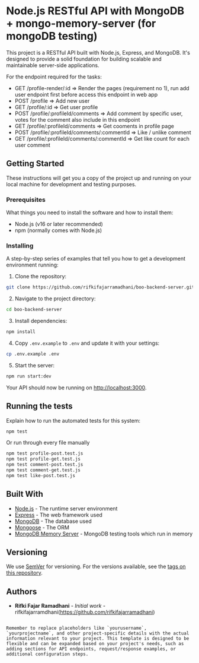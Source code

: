 # Node.js RESTful API with MongoDB + mongo-memory-server (for mongoDB testing)

This project is a RESTful API built with Node.js, Express, and MongoDB. It's designed to provide a solid foundation for building scalable and maintainable server-side applications.

For the endpoint required for the tasks:
  - GET /profile-render/:id => Render the pages (requirement no 1), run add user endpoint first before access this endpoint in web app
  - POST /profile => Add new user
  - GET /profile/:id => Get user profile
  - POST /profile/:profileId/comments => Add comment by specific user, votes for the comment also include in this endpoint
  - GET /profile/:profileId/comments => Get cooments in profile page
  - POST /profile/:profileId/comments/:commentId => Like / unlike comment
  - GET /profile/:profileId/comments/:commentId => Get like count for each user comment

## Getting Started

These instructions will get you a copy of the project up and running on your local machine for development and testing purposes.

### Prerequisites

What things you need to install the software and how to install them:

- Node.js (v16 or later recommended)
- npm (normally comes with Node.js)

### Installing

A step-by-step series of examples that tell you how to get a development environment running:

1. Clone the repository:

```bash
git clone https://github.com/rifkifajarramadhani/boo-backend-server.git
```

2. Navigate to the project directory:

```bash
cd boo-backend-server
```

3. Install dependencies:

```bash
npm install
```

4. Copy `.env.example` to `.env` and update it with your settings:

```bash
cp .env.example .env
```

5. Start the server:

```bash
npm run start:dev
```

Your API should now be running on [http://localhost:3000](http://localhost:3000).

## Running the tests

Explain how to run the automated tests for this system:

```bash
npm test
```

Or run through every file manually

```bash
npm test profile-post.test.js
npm test profile-get.test.js
npm test comment-post.test.js
npm test comment-get.test.js
npm test like-post.test.js
```

## Built With

* [Node.js](https://nodejs.org/) - The runtime server environment
* [Express](https://expressjs.com/) - The web framework used
* [MongoDB](https://www.mongodb.com/) - The database used
* [Mongoose](https://mongoosejs.com/) - The ORM
* [MongoDB Memory Server](https://github.com/nodkz/mongodb-memory-server/) - MongoDB testing tools which run in memory

## Versioning

We use [SemVer](http://semver.org/) for versioning. For the versions available, see the [tags on this repository](https://github.com/yourusername/yourprojectname/tags).

## Authors

* **Rifki Fajar Ramadhani** - *Initial work* - rifkifajarramdhani(https://github.com/rifkifajarramadhani)
```

Remember to replace placeholders like `yourusername`, `yourprojectname`, and other project-specific details with the actual information relevant to your project. This template is designed to be flexible and can be expanded based on your project's needs, such as adding sections for API endpoints, request/response examples, or additional configuration steps.
